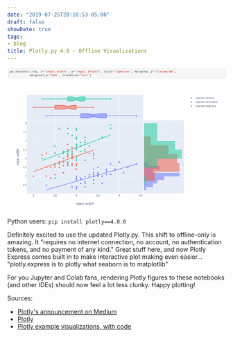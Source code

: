 ```yaml
---
date: "2019-07-25T20:18:53-05:00"
draft: false
showDate: true
tags:
- blog
title: Plotly.py 4.0 - Offline Visualizations
---
```


![](https://raw.githubusercontent.com/JavOrraca/Home/gh-pages/assets/img/plotly4.gif)

Python users: `pip install plotly==4.0.0`

Definitely excited to use the updated Plotly.py. This shift to offline-only is amazing. It "requires no internet connection, no account, no authentication tokens, and no payment of any kind." Great stuff here, and now Plotly Express comes built in to make interactive plot making even easier... "plotly.express is to plotly what seaborn is to matplotlib"

For you Jupyter and Colab fans, rendering Plotly figures to these notebooks (and other IDEs) should now feel a lot less clunky. Happy plotting!

Sources:

* [Plotly's announcement on Medium](https://medium.com/@plotlygraphs/plotly-py-4-0-is-here-offline-only-express-first-displayable-anywhere-fc444e5659ee)
* [Plotly](https://plot.ly/)
* [Plotly example visualizations, with code](https://plot.ly/python/)